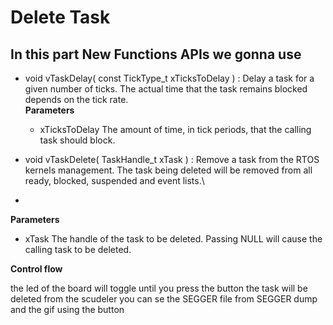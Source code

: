 # Delete Task

## In this part New Functions APIs we gonna use

  - void vTaskDelay( const TickType_t xTicksToDelay ) :  Delay a task for a given number of ticks. The actual time that the task remains blocked depends on the tick rate.\
    __Parameters__
    - xTicksToDelay The amount of time, in tick periods, that the calling task should block.
  
  - void vTaskDelete( TaskHandle_t xTask ) : Remove a task from the RTOS kernels management. The task being deleted will be removed from all ready, blocked, suspended and event lists.\
  - 
   __Parameters__
   - xTask 	The handle of the task to be deleted. Passing NULL will cause the calling task to be deleted.
  
  
 __Control flow__
  
  the led of the board will toggle until you press the button the task will be deleted from the scudeler you can se the SEGGER file from SEGGER dump and the gif using the button 


